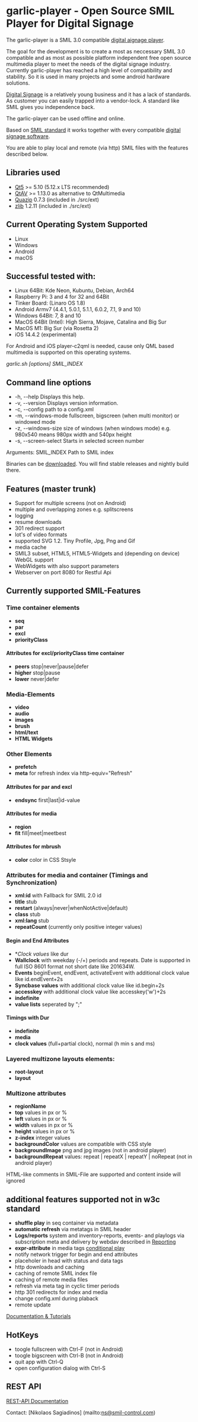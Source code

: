 # garlic-player - Open Source SMIL Player for Digital Signage

The garlic-player is a SMIL 3.0 compatible [digital aignage player](https://smil-control.com/magazine/what-is-a-digital-signage-player/).

The goal for the development is to create a most as neccessary SMIL 3.0 compatible and as most as possible platform independent free open source multimedia player to meet the needs of the digital signage industry. Currently garlic-player has reached a high level of compatibility and stability. So it is used in many projects and some android hardware solutions.

[Digital Signage](https://smil-control.com/digital-signage/) is a relatively young business and it has a lack of standards. As customer you can easily trapped into a vendor-lock. A standard like SMIL gives you independence back.

The garlic-player can be used offline and online.

Based on [SMIL standard](https://www.w3.org/TR/SMIL3/) it works together with every compatible [digital signage software](https://smil-control.com/software/).

You are able to play local and remote (via http) SMIL files with the features described below.


## Libraries used
 - [Qt5](https://www.qt.io) >= 5.10 (5.12.x LTS recommended)
 - [QtAV](http://www.qtav.org) >= 1.13.0 as alternative to QtMultimedia
 - [Quazip](http://quazip.sourceforge.net) 0.7.3 (included in ./src/ext)
 - [zlib](https://zlib.net) 1.2.11 (included in ./src/ext)

## Current Operating System Supported
 - Linux
 - Windows
 - Android
 - macOS
 
## Successful tested with:
 - Linux 64Bit: Kde Neon, Kubuntu, Debian, Arch64
 - Raspberry Pi: 3 and 4 for 32 and 64Bit
 - Tinker Board: (Linaro OS 1.8)
 - Android Armv7 (4.4.1, 5.0.1, 5.1.1, 6.0.2, 7.1, 9 and 10)
 - Windows 64Bit: 7, 8 and 10
 - MacOS 64Bit (Intel): High Sierra, Mojave, Catalina and Big Sur 
 - MacOS M1: Big Sur (via Rosetta 2)
 - iOS 14.4.2 (experimental)

For Android and iOS player-c2qml is needed, cause only QML based multimedia is supported on this operating systems.

*garlic.sh [options] SMIL_INDEX*

## Command line options
 - -h, --help          Displays this help.
 - -v, --version       Displays version information.
 - -c, --config		   path to a config.xml
 - -m, --windows-mode  fullscreen, bigscreen (when multi monitor) or windowed mode
 - -z, --windows-size  size of windows (when windows mode) e.g. 980x540 means 980px width and 540px height
 - -s, --screen-select Starts in selected screen number

Arguments:
SMIL_INDEX        Path to SMIL index

Binaries can be [downloaded](https://garlic-player.com/garlic-player/downloads/). You will find stable releases and nightly build there.

## Features (master trunk)
 - Support for multiple screens (not on Android)
 - multiple and overlapping zones e.g. splitscreens
 - logging
 - resume downloads
 - 301 redirect support
 - lot's of video formats 
 - supported SVG 1.2. Tiny Profile, Jpg, Png and Gif
 - media cache
 - SMIL3 subset, HTML5, HTML5-Widgets and (depending on device) WebGL support
 - WebWidgets with also support parameters
 - Webserver on port 8080 for Restful Api

## Currently supported SMIL-Features

### Time container elements
- **seq**
- **par**
- **excl**
- **priorityClass**

#### Attributes for excl/priorityClass time container
- **peers** stop|never|pause|defer
- **higher** stop|pause
- **lower** never|defer

### Media-Elements
- **video**
- **audio**
- **images**
- **brush**
- **html/text**
- **HTML Widgets**

### Other Elements
- **prefetch**
- **meta** for refresh index via http-equiv="Refresh"

#### Attributes for par and excl
- **endsync** first|last|id-value

#### Attributes for media
- **region**
- **fit** fill|meet|meetbest

#### Attributes for mbrush
- **color** color in CSS Stsyle

### Attributes for media and container (Timings and Synchronization)
- **xml:id** with Fallback for SMIL 2.0 id
- **title** stub
- **restart** (always|never|whenNotActive|default)
- **class** stub
- **xml:lang** stub
- **repeatCount** (currently only positive integer values)

#### Begin and End Attributes
- **Clock values* like dur
- **Wallclock** with weekday (-/+) periods and repeats. Date is supported in full ISO 8601 format not short date like 201634W.
- **Events** beginEvent, endEvent, activateEvent with additional clock value like id.endEvent+2s
- **Syncbase values** with additional clock value like id.begin+2s
- **accesskey** with additional clock value like accesskey('w')+2s
- **indefinite**
- **value lists** seperated by ";"

#### Timings with Dur
- **indefinite**
- **media**
- **clock values** (full+partial clock),  normal (h min s and ms)

### Layered multizone layouts elements:
- **root-layout**
- **layout**

### Multizone attributes
- **regionName**
- **top** values in px or %
- **left** values in px or %
- **width** values in px or %
- **height** values in px or %
- **z-index** integer values
- **backgroundColor** values are compatible with CSS style
- **backgroundImage** png and jpg images (not in android player)
- **backgroundRepeat**  values: repeat | repeatX | repeatY | noRepeat (not in android player)

<!-- -->  HTML-like comments in SMIL-File are supported and content inside will ignored

## additional features supported not in w3c standard
 - **shuffle play** in seq container via metadata
 - **automatic refresh** via metatags in SMIL header
 - **Logs/reports** system and inventory-reports, events- and playlogs via subscription meta and delivery by webdav described in [Reporting](https://garlic-player.com/garlic-player/docs/essentials/logs-reports/)
 - **expr-attribute** in media tags [conditional play](https://garlic-player.com/garlic-player/docs/essentials/conditional-play/)
 - notify network trigger for begin and end attributes
 - placeholer in head with status and data tags
 - http downloads and caching
 - caching of remote SMIL index file
 - caching of remote media files
 - refresh via meta tag in cyclic timer periods
 - http 301 redirects for index and media
 - change config.xml during plaback
 - remote update

[Documentation & Tutorials](https://garlic-player.com/garlic-player/docs/)

## HotKeys
 - toogle fullscreen with Ctrl-F (not in Android)
 - toogle bigscreen with Ctrl-B (not in Android)
 - quit app with Ctrl-Q
 - open configuration dialog with Ctrl-S

## REST API
[REST-API Documentation](https://garlic-player.com/garlic-player/docs/rest-api/)




Contact: [Nikolaos Sagiadinos] (mailto:ns@smil-control.com)
